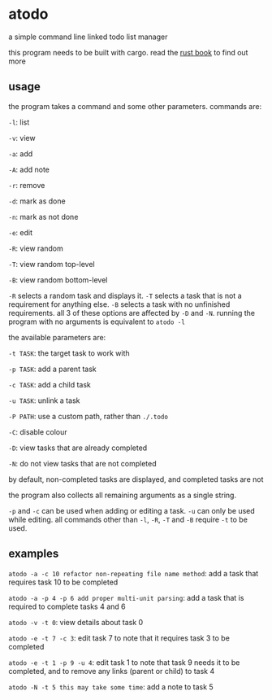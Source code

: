 # atodo

a simple command line linked todo list manager

this program needs to be built with cargo. read the [rust book](https://doc.rust-lang.org/book/title-page.html) to find out more

## usage

the program takes a command and some other parameters. commands are:

`-l`: list

`-v`: view

`-a`: add

`-A`: add note

`-r`: remove

`-d`: mark as done

`-n`: mark as not done

`-e`: edit

`-R`: view random

`-T`: view random top-level

`-B`: view random bottom-level

`-R` selects a random task and displays it. `-T` selects a task that is not a requirement for anything else. `-B` selects a task with no unfinished requirements. all 3 of these options are affected by `-D` and `-N`. running the program with no arguments is equivalent to `atodo -l`

the available parameters are:

`-t TASK`: the target task to work with

`-p TASK`: add a parent task

`-c TASK`: add a child task

`-u TASK`: unlink a task

`-P PATH`: use a custom path, rather than `./.todo`

`-C`: disable colour

`-D`: view tasks that are already completed

`-N`: do not view tasks that are not completed

by default, non-completed tasks are displayed, and completed tasks are not

the program also collects all remaining arguments as a single string.

`-p` and `-c` can be used when adding or editing a task. `-u` can only be used while editing. all commands other than `-l`, `-R`, `-T` and `-B` require `-t` to be used.

## examples

`atodo -a -c 10 refactor non-repeating file name method`: add a task that requires task 10 to be completed

`atodo -a -p 4 -p 6 add proper multi-unit parsing`: add a task that is required to complete tasks 4 and 6

`atodo -v -t 0`: view details about task 0

`atodo -e -t 7 -c 3`: edit task 7 to note that it requires task 3 to be completed

`atodo -e -t 1 -p 9 -u 4`: edit task 1 to note that task 9 needs it to be completed, and to remove any links (parent or child) to task 4

`atodo -N -t 5 this may take some time`: add a note to task 5